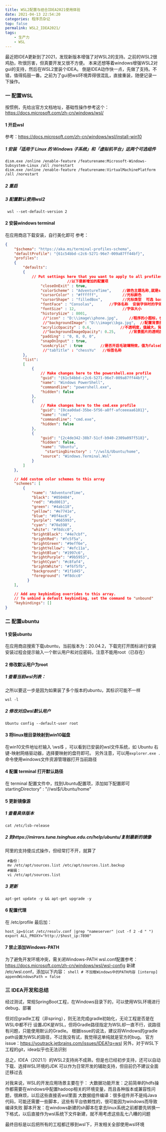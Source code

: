 ```yaml
---
title: WSL2配置与结合IDEA2021使用体验
date: 2021-04-13 22:54:20
categories: 程序员杂记
top: false
permalink: WSL2_IDEA2021/
tags:
    - 生产力
    - WSL
---
```

最近把IDEA更新到了2021，发现新版本增强了对WSL2的支持。之前的WSL2很鸡肋，吹很厉害，但真要开发又很不方便。 本来还想等着windows增强WSL2对gui的支持，然后在WSL2里装个IDEA。
倒是IDEA动作快一点，先做了支持。不错，值得捣鼓一番。之前为了gui把wsl环境弄得很混乱，直接重装，随便记录一下操作。
<!-- more -->
### 一 配置WSL
按惯例，先给出官方文档地址，基础性操作参考这个： https://docs.microsoft.com/zh-cn/windows/wsl/
#### 1 开启wsl
参考：https://docs.microsoft.com/zh-cn/windows/wsl/install-win10
##### 1 安装「适用于 Linux 的 Windows 子系统」和「虚拟机平台」这两个可选组件
```shell
dism.exe /online /enable-feature /featurename:Microsoft-Windows-Subsystem-Linux /all /norestart
dism.exe /online /enable-feature /featurename:VirtualMachinePlatform /all /norestart
```
##### 2 重启
##### 3 配置默认使用wsl2
```shell
 wsl --set-default-version 2
```
#### 2 安装windows terminal
在应用商店下载安装，自行美化即可
参考：
```json
{
    "$schema": "https://aka.ms/terminal-profiles-schema",
    "defaultProfile": "{61c54bbd-c2c6-5271-96e7-009a87ff44bf}",
    "profiles":
    {
        "defaults":
        {
            // Put settings here that you want to apply to all profiles
			                //以下是新增加的配置项
                "closeOnExit" : true,
                "colorScheme" : "AdventureTime",     //颜色主题名称,就是schemes下面的每个实例的 name 值
                "cursorColor" : "#ffffff",           //光标颜色
                "cursorShape" : "filledBox",         //光标类型  可选 bar empytBox filledBox vintage
                "fontFace" : "Consolas",       //字体名称  安装字体时的字体名称
                "fontSize" : 12,                     //字体大小
                "historySize" : 8001,
                 //"icon" : "D:\\image\\phone.jpg",     //程序的小图标，也就是在标题栏和新建中显示的图标地址
                 //"backgroundImage": "D:\\image\\bga.jpg",  //配置背景图片地址
                "acrylicOpacity" : 0.6,             //不透明度，值越大，背景就越浓，否则就越淡
                 //"backgroundImageOpacity": 0.25,      //背景图片的透明度
                "padding" : "0, 0, 0, 0",
                "snapOnInput" : true,
                "useAcrylic" : true        //是否开启毛玻璃特效，值为false的时候就没有毛玻璃特效
                 //"tabTitle" : "chessYu"   //标签名称
        },
        "list":
        [
            {
                // Make changes here to the powershell.exe profile
                "guid": "{61c54bbd-c2c6-5271-96e7-009a87ff44bf}",
                "name": "Windows PowerShell",
                "commandline": "powershell.exe",
                "hidden": false
            },
            {
                // Make changes here to the cmd.exe profile
                "guid": "{0caa0dad-35be-5f56-a8ff-afceeeaa6101}",
                "name": "cmd",
                "commandline": "cmd.exe",
                "hidden": false
            },
            {
                "guid": "{2c4de342-38b7-51cf-b940-2309a097f518}",
                "hidden": false,
                "name": "Ubuntu",
				  "startingDirectory" : "//wsl$/Ubuntu/home",
                "source": "Windows.Terminal.Wsl"
            }
        ]
    },

    // Add custom color schemes to this array
    "schemes": [
        {
            "name": "AdventureTime",
            "black": "#050404",
            "red": "#bd0013",
            "green": "#4ab118",
            "yellow": "#e7741e",
            "blue": "#0f4ac6",
            "purple": "#665993",
            "cyan": "#70a598",
            "white": "#f8dcc0",
            "brightBlack": "#4e7cbf",
            "brightRed": "#fc5f5a",
            "brightGreen": "#9eff6e",
            "brightYellow": "#efc11a",
            "brightBlue": "#1997c6",
            "brightPurple": "#9b5953",
            "brightCyan": "#c8faf4",
            "brightWhite": "#f6f5fb",
            "background": "#1f1d45",
            "foreground": "#f8dcc0"
          }
	],

    // Add any keybinding overrides to this array.
    // To unbind a default keybinding, set the command to "unbound"
    "keybindings": []
}
```
### 二 配置ubuntu
#### 1 安装ubuntu
在应用商店搜索下载ubuntu，当前版本为：20.04.2，下载完打开图标进行安装
安装过程会提示输入一个默认用户和对应密码，注意不能用root（已存在）
#### 2 修改默认用户为root
##### 1 查看当前wsl列表：
   之所以要这一步是因为如果装了多个版本的ubuntu，其标识可能不一样
   ```shell
   wsl -l 
   ```
##### 2 修改对应wsl默认用户
   ```shell
   Ubuntu config --default-user root
   ```
#### 3 将linux根目录映射到win10磁盘
在win10文件地址栏输入 \\wsl$ ，可以看到已安装的wsl文件系统，如 Ubuntu
右键-映射网络驱动器，选择要映射的盘符即可。
另外注意，可以用` explorer.exe .  `命令使用windows文件资源管理器打开当前路径
#### 4 配置 terminal 打开默认路径
在 terminal 配置文件中，找到Ubuntu配置项，添加如下配置即可
startingDirectory" : "//wsl$/Ubuntu/home"
#### 5 更新镜像源
##### 1 查看具体版本 
   ```shell
   cat /etc/lsb-release
   ```
##### 2 到https://mirrors.tuna.tsinghua.edu.cn/help/ubuntu/复制最新的镜像
   阿里的支持傻瓜式操作，但经常打不开，就算了
   ```shell
    #备份：
    mv /etc/apt/sources.list /etc/apt/sources.list.backup
    #编辑：
    vi /etc/apt/sources.list
   ```
##### 3 更新
   ```shell
   apt-get update -y && apt-get upgrade -y
   ```
#### 6 配置代理
在 /etc/profile 最后加：
```shell
host_ip=$(cat /etc/resolv.conf |grep "nameserver" |cut -f 2 -d " ")
export ALL_PROXY="http://$host_ip:7890"
```
#### 7 禁止添加Windows-PATH
为了避免开发环境冲突，需关闭Windows-PATH
wsl.conf配置参考：https://docs.microsoft.com/zh-cn/windows/wsl/wsl-config
新建 /etc/wsl.conf，添加以下内容：
    ```shell
    # 不加载Windows中的PATH内容
    [interop]
    appendWindowsPath = false
    ```
### 三 IDEA开发和总结
经过测试，常规SpringBoot工程，在Windows目录下的，可以使用WSL环境进行debug、部署

但对应gradle工程（非spring），则无法完成gradle初始化，无论工程是否是在WSL中都不行
设置JDK是WSL，但将Gradle路径指定为WSL却一直不行，说路径有问题，只能使用默认的Gradle。
根据issue的说法，建议将Windows的gradle path设置为WSL的路径，不过我没有试，我觉得这单纯就是官方的bug。
官方issue：https://youtrack.jetbrains.com/issues/IDEA?q=wsl
另外，对于WSL下工程的git，idea似乎也无法识别

总之，IDEA（2021.1）的WSL2支持尚不成熟，但是也已经初步支持，还可以自动下载、选择WSL环境的JDK
可以作为日常开发的辅助支持，但目前仍不建议全面迁移过去

对我来说，WSL的开发应用场景主要在于：
大数据功能开发：之前简单的hdfs操作都需要在windows中配置hadoop相关的环境变量，而且各种版本或兼容性问题，很麻烦，以后这些直接丢wsl里面
大数据组件编译：很多组件并不是纯Java代码，可能还需要一些脚本，这些有平台依赖性的，很可能因为windows而导致编译失败
脚本开发：在windows新建的sh脚本在拿去linux系统之前都要先转换一下格式，以后直接作为wsl系统下文件新建，就不用考虑这些乱七八糟的问题

最终目标是以后把所有的工程都迁移到wsl下，开发相关全部使用wsl环境